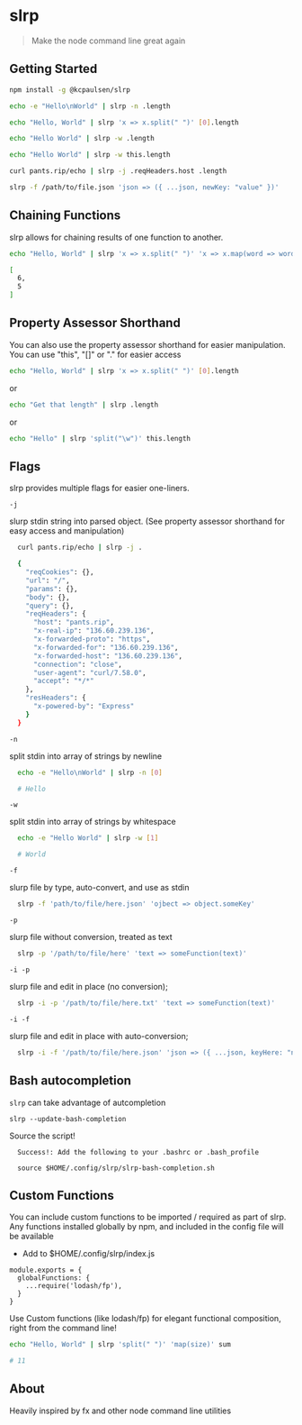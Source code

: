 # slrp

> Make the node command line great again

## Getting Started

```bash
npm install -g @kcpaulsen/slrp
```

```bash
echo -e "Hello\nWorld" | slrp -n .length

echo "Hello, World" | slrp 'x => x.split(" ")' [0].length

echo "Hello World" | slrp -w .length

echo "Hello World" | slrp -w this.length

curl pants.rip/echo | slrp -j .reqHeaders.host .length

slrp -f /path/to/file.json 'json => ({ ...json, newKey: "value" })'
```


## Chaining Functions

slrp allows for chaining results of one function to another.

```bash
echo "Hello, World" | slrp 'x => x.split(" ")' 'x => x.map(word => word.length)'

[
  6,
  5
]
```

## Property Assessor Shorthand

You can also use the property assessor shorthand for easier manipulation.
You can use "this", "[]" or "." for easier access

```bash
echo "Hello, World" | slrp 'x => x.split(" ")' [0].length
```

or

```bash
echo "Get that length" | slrp .length
```

or

```bash
echo "Hello" | slrp 'split("\w")' this.length
```

## Flags

slrp provides multiple flags for easier one-liners.

`-j`

slurp stdin string into parsed object.
(See property assessor shorthand for easy access and manipulation)

```bash
  curl pants.rip/echo | slrp -j .

  {
    "reqCookies": {},
    "url": "/",
    "params": {},
    "body": {},
    "query": {},
    "reqHeaders": {
      "host": "pants.rip",
      "x-real-ip": "136.60.239.136",
      "x-forwarded-proto": "https",
      "x-forwarded-for": "136.60.239.136",
      "x-forwarded-host": "136.60.239.136",
      "connection": "close",
      "user-agent": "curl/7.58.0",
      "accept": "*/*"
    },
    "resHeaders": {
      "x-powered-by": "Express"
    }
  }
```

`-n`

split stdin into array of strings by newline

```bash
  echo -e "Hello\nWorld" | slrp -n [0]

  # Hello
```

`-w`

split stdin into array of strings by whitespace

```bash
  echo -e "Hello World" | slrp -w [1]

  # World
```

`-f`

slurp file by type, auto-convert, and use as stdin

```bash
  slrp -f 'path/to/file/here.json' 'ojbect => object.someKey'
```

`-p`

slurp file without conversion, treated as text

```bash
  slrp -p '/path/to/file/here' 'text => someFunction(text)'
```

`-i -p`

slurp file and edit in place (no conversion);

```bash
  slrp -i -p '/path/to/file/here.txt' 'text => someFunction(text)'
```

`-i -f`

slurp file and edit in place with auto-conversion;

```bash
  slrp -i -f '/path/to/file/here.json' 'json => ({ ...json, keyHere: "newValue" })'
```

## Bash autocompletion

`slrp` can take advantage of autcompletion

`slrp --update-bash-completion`

Source the script!
```shell
  Success!: Add the following to your .bashrc or .bash_profile

  source $HOME/.config/slrp/slrp-bash-completion.sh
```

## Custom Functions

You can include custom functions to be imported / required as part of slrp.
Any functions installed globally by npm, and included in the config file will be available

* Add to $HOME/.config/slrp/index.js

```
module.exports = {
  globalFunctions: {
    ...require('lodash/fp'),
  }
}
```

Use Custom functions (like lodash/fp) for elegant functional composition,
right from the command line!

```bash
echo "Hello, World" | slrp 'split(" ")' 'map(size)' sum

# 11
```


## About

Heavily inspired by fx and other node command line utilities

